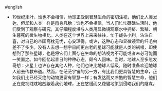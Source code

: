 #english
-   19世纪末叶，谁也不会相信，地球正受到智慧生命的密切注视，他们比人类发达，但却和人类一样是肉身凡胎；谁也不会相信，当人们忙忙碌碌生活时，他们受到了观察与研究，其仔细程度堪与人类用显微镜观察水中拥挤、繁殖、朝生暮死的微生物相比。人类在这个世界上来来往往，忙于蝇头小利，沾沾自喜，对自己的帝国高枕无忧，心安理得。或许，这种心态和显微镜里的纤毛虫差不了多少。没有人去想一想宇宙间更古老的星球可能就是人类的祸根，即使想到了那些星球，也是将它们上面存在生命的想法视为不可能或者未必可能而一笑置之。如今回忆起昔日的种种心态，颇令人回味。当时，地球人至多忽发奇想：火星上也许存在其他人种，他们也许比地球人低级，随时准备欢迎地球人前去传教布道。然而，在茫茫宇宙的另一方，有比我们更具智慧的生命，正如我们比已经灭绝的动物更富有智慧一样；有发达而又冷酷的智慧生命，他们正在虎视眈眈地觊觎着我们地球，正在悠缓而又稳健地策划侵略我们的陰谋。

